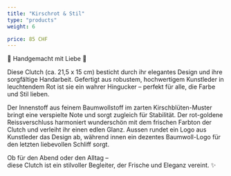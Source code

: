 ```yaml
---
title: "Kirschrot & Stil"
type: "products"
weight: 6

price: 85 CHF
---
```


🌸 Handgemacht mit Liebe 🌸

Diese Clutch (ca. 21,5 x 15 cm) besticht durch ihr elegantes Design und ihre sorgfältige Handarbeit. Gefertigt aus robustem, hochwertigem Kunstleder in leuchtendem Rot ist sie ein wahrer Hingucker – perfekt für alle, die Farbe und Stil lieben.

Der Innenstoff aus feinem Baumwollstoff im zarten Kirschblüten-Muster bringt eine verspielte Note und sorgt zugleich für Stabilität. Der rot-goldene Reissverschluss harmoniert wunderschön mit dem frischen Farbton der Clutch und verleiht ihr einen edlen Glanz. Aussen rundet ein Logo aus Kunstleder das Design ab, während innen ein dezentes Baumwoll-Logo für den letzten liebevollen Schliff sorgt.

Ob für den Abend oder den Alltag –  
diese Clutch ist ein stilvoller Begleiter, der Frische und Eleganz vereint. ✨

